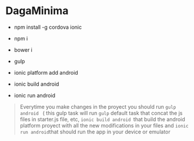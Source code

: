 # DagaMinima
- npm install -g cordova ionic

- npm i
- bower i
- gulp
- ionic platform add android
- ionic build android
- ionic run android


> Everytime you make changes in the proyect you should run ``gulp android `` ( this gulp task will run ``gulp`` default task that concat the js files in starter.js file, etc, ``ionic build android ``that build the android platform proyect with all the new modifications in your files and `` ionic run android ``that should run the app in your device or emulator
